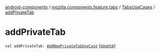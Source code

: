 [android-components](../../index.md) / [mozilla.components.feature.tabs](../index.md) / [TabsUseCases](index.md) / [addPrivateTab](./add-private-tab.md)

# addPrivateTab

`val addPrivateTab: `[`AddNewPrivateTabUseCase`](-add-new-private-tab-use-case/index.md) [(source)](https://github.com/mozilla-mobile/android-components/blob/master/components/feature/tabs/src/main/java/mozilla/components/feature/tabs/TabsUseCases.kt#L163)